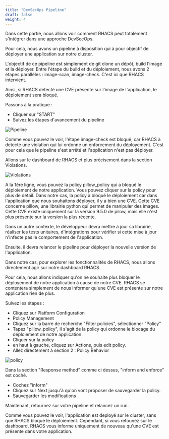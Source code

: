 ```yaml
---
title: "DevSecOps Pipeline"
draft: false
weight: 4
---
```


Dans cette partie, nous allons voir comment RHACS peut totalement s'intègrer dans une approche DevSecOps.

Pour cela, nous avons un pipeline à disposition qui à pour objectif de déployer une application sur notre cluster.

L'objectif de ce pipeline est simplement de git clone un dépôt, build l'image et la déployer.
Entre l'étape du build et du déploiement, nous avons 2 étapes parallèles : image-scan, image-check.
C'est ici que RHACS intervient.

Ainsi, si RHACS detecté une CVE présente sur l'image de l'application, le déploiement sera bloqué.


Passons à la pratique : 

- Cliquer sur "START"
- Suivez les étapes d'avancement du pipeline

![Pipeline](/OPP-2023-lab-instruction.github.io/images/pipeline_1.png)



Comme vous pouvez le voir, l'étape image-check est bloqué, car RHACS à detecté une violation qui lui ordonne un enforcement du déployement.
C'est pour cela que le pipeline s'est arrêté et l'application n'est pas déployer.


Allons sur le dashboard de RHACS et plus précisement dans la section Violations.


![Violations](/OPP-2023-lab-instruction.github.io/images/pipeline_2.png)

A la 1ère ligne, vous pouvez la policy pillow_policy qui a bloqué le déploiement de notre application.
Vous pouvez cliquer sur la policy pour plus de détail.
Dans notre cas, la policy à bloqué le déploiement car dans l'application que nous souhaitons déployer, il y a bien une CVE.
Cette CVE concerne pillow, une librairie python qui permet de manipuler des images.
Cette CVE existe uniquement sur la version 9.5.0 de pilow, mais elle n'est plus présente sur la version la plus récente.

Dans un autre contexte, le développeur devra mettre à jour sa librairie, réaliser les tests unitaires, d'intégrations pour vérifier si cette mise à jour n'infecte pas le comportement de l'application.

Ensuite, il devra relancer le pipeline pour déployer la nouvelle version de l'application.

Dans notre cas, pour explorer les fonctionnalités de RHACS, nous allons directement agir sur notre dashboard RHACS.

Pour cela, nous allons indiquer qu'on ne souhaite plus bloquer le déployement de notre application à cause de notre CVE.
RHACS se contentera simplement de nous informer qu'une CVE est présente sur notre application rien de plus.

Suivez les étapes :

- Cliquez sur Platform Configuration
- Policy Management
- Cliquez sur la barre de recherche "Filter policies", sélectionner "Policy"
- Tapez "pillow_policy", il s'agit de la policy qui ordonne le blocage du déploiement de notre application.
- Cliquer sur la policy
- en haut à gauche, cliquez sur Actions, puis edit policy.
- Allez directement à section 2 : Policy Behavior

![policy](/OPP-2023-lab-instruction.github.io/images/pipeline_3.png)

Dans la section "Response method" comme ci dessus, "inform and enforce" est coché.

- Cochez "inform"
- Cliquez sur Next jusqu'à qu'on vont proposer de sauvegarder la policy.
- Sauvegarder les modifications


Maintenant, retournez sur votre pipeline et relancez un run.

Comme vous pouvez le voir, l'application est deployé sur le cluster, sans que RHACS bloque le déploiement.
Cependant, si vous retounez sur le dashboard, RHACS vous informe uniquement de nouveau qu'une CVE est présente dans votre application.






